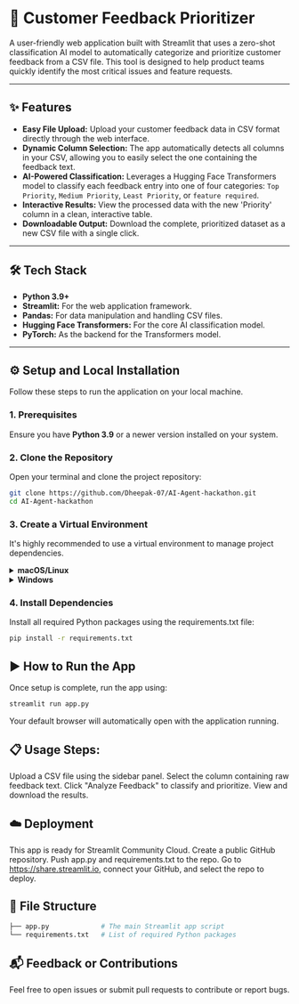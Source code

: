 # 🚀 Customer Feedback Prioritizer

A user-friendly web application built with Streamlit that uses a zero-shot classification AI model to automatically categorize and prioritize customer feedback from a CSV file. This tool is designed to help product teams quickly identify the most critical issues and feature requests.



---
## ✨ Features

* **Easy File Upload:** Upload your customer feedback data in CSV format directly through the web interface.
* **Dynamic Column Selection:** The app automatically detects all columns in your CSV, allowing you to easily select the one containing the feedback text.
* **AI-Powered Classification:** Leverages a Hugging Face Transformers model to classify each feedback entry into one of four categories: `Top Priority`, `Medium Priority`, `Least Priority`, or `feature required`.
* **Interactive Results:** View the processed data with the new 'Priority' column in a clean, interactive table.
* **Downloadable Output:** Download the complete, prioritized dataset as a new CSV file with a single click.

---
## 🛠️ Tech Stack

* **Python 3.9+**
* **Streamlit:** For the web application framework.
* **Pandas:** For data manipulation and handling CSV files.
* **Hugging Face Transformers:** For the core AI classification model.
* **PyTorch:** As the backend for the Transformers model.

---
## ⚙️ Setup and Local Installation

Follow these steps to run the application on your local machine.

### 1. Prerequisites
Ensure you have **Python 3.9** or a newer version installed on your system.

### 2. Clone the Repository
Open your terminal and clone the project repository:
```bash
git clone https://github.com/Dheepak-07/AI-Agent-hackathon.git
cd AI-Agent-hackathon
```

### 3. Create a Virtual Environment
It's highly recommended to use a virtual environment to manage project dependencies.
<details> <summary><strong>macOS/Linux</strong></summary>
</details> <details> <summary><strong>Windows</strong></summary>
```bash
python -m venv venv
venv\Scripts\activate
```
</details>

### 4. Install Dependencies
Install all required Python packages using the requirements.txt file:
```bash
pip install -r requirements.txt
```

## ▶️ How to Run the App
Once setup is complete, run the app using:
```bash
streamlit run app.py
```

Your default browser will automatically open with the application running.
## 📋 Usage Steps:
Upload a CSV file using the sidebar panel.
Select the column containing raw feedback text.
Click "Analyze Feedback" to classify and prioritize.
View and download the results.
## ☁️ Deployment
This app is ready for Streamlit Community Cloud.
Create a public GitHub repository.
Push app.py and requirements.txt to the repo.
Go to https://share.streamlit.io, connect your GitHub, and select the repo to deploy.
## 📄 File Structure
```bash
├── app.py             # The main Streamlit app script
└── requirements.txt   # List of required Python packages
```
## 📬 Feedback or Contributions
Feel free to open issues or submit pull requests to contribute or report bugs.
